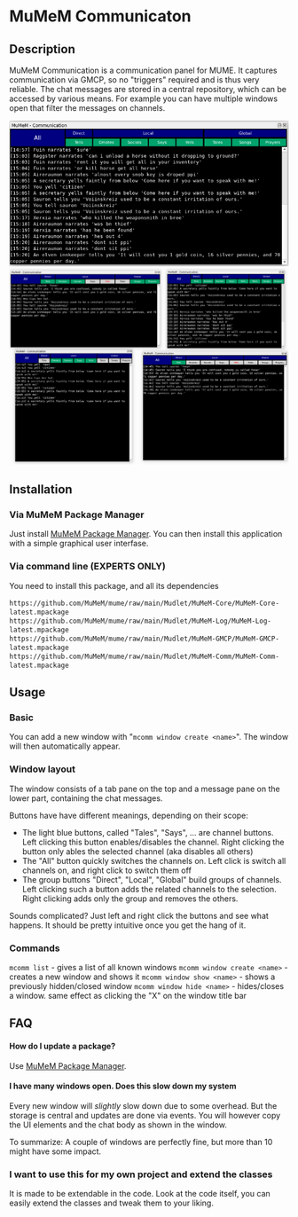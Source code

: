 MuMeM Communicaton
============================

## Description

MuMeM Communication is a communication panel for MUME. It captures communication via GMCP, so no "triggers" required and is thus very reliable. The chat messages are stored in a central repository, which can be accessed by various means. For example you can have multiple windows open that filter the messages on channels.

![MuMeM Communication ](https://github.com/MuMeM/mume/blob/main/Mudlet/MuMeM-Comm/doc/MuMeM-Comm.png)
![MuMeM Communication Multi ](https://github.com/MuMeM/mume/blob/main/Mudlet/MuMeM-Comm/doc/MuMeM-Comm-Multi.png)

## Installation

### Via MuMeM Package Manager

Just install [MuMeM Package Manager](https://github.com/MuMeM/mume/tree/main/Mudlet/MuMeM-PkgMgr). You can then install this application with a simple graphical user interfase.

### Via command line (EXPERTS ONLY)

You need to install this package, and all its dependencies

    https://github.com/MuMeM/mume/raw/main/Mudlet/MuMeM-Core/MuMeM-Core-latest.mpackage
    https://github.com/MuMeM/mume/raw/main/Mudlet/MuMeM-Log/MuMeM-Log-latest.mpackage
    https://github.com/MuMeM/mume/raw/main/Mudlet/MuMeM-GMCP/MuMeM-GMCP-latest.mpackage
    https://github.com/MuMeM/mume/raw/main/Mudlet/MuMeM-Comm/MuMeM-Comm-latest.mpackage

## Usage

### Basic

You can add a new window with "`mcomm window create <name>`". The window will then automatically appear.

### Window layout

The window consists of a tab pane on the top and a message pane on the lower part, containing the chat messages.

Buttons have have different meanings, depending on their scope:

  * The light blue buttons, called "Tales", "Says", ... are channel buttons. Left clicking this button enables/disables the channel. Right clicking the button only ables the selected channel (aka disables all others)
  * The "All" button quickly switches the channels on. Left click is switch all channels on, and right click to switch them off
  * The group buttons "Direct", "Local", "Global" build groups of channels. Left clicking such a button adds the related channels to the selection. Right clicking adds only the group and removes the others.

Sounds complicated? Just left and right click the buttons and see what happens. It should be pretty intuitive once you get the hang of it.

### Commands

`mcomm list` - gives a list of all known windows
`mcomm window create <name>` - creates a new window and shows it
`mcomm window show <name>` - shows a previously hidden/closed window
`mcomm window hide <name>` - hides/closes a window. same effect as clicking the "X" on the window title bar

## FAQ

#### How do I update a package?

Use [MuMeM Package Manager](https://github.com/MuMeM/mume/tree/main/Mudlet/MuMeM-PkgMgr).

#### I have many windows open. Does this slow down my system

Every new window will *slightly* slow down due to some overhead. But the storage is central and updates are done via events. You will however copy the UI elements and the chat body as shown in the window.

To summarize: A couple of windows are perfectly fine, but more than 10 might have some impact.

### I want to use this for my own project and extend the classes

It is made to be extendable in the code. Look at the code itself, you can easily extend the classes and tweak them to your liking.
